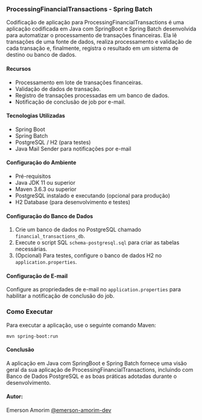 ### ProcessingFinancialTransactions - Spring Batch

Codificação de aplicação para ProcessingFinancialTransactions é uma aplicação codificada em Java com SpringBoot e Spring Batch desenvolvida para automatizar o processamento de transações financeiras. Ela lê transações de uma fonte de dados, realiza processamento e validação de cada transação e, finalmente, registra o resultado em um sistema de destino ou banco de dados.

#### Recursos
- Processamento em lote de transações financeiras.
- Validação de dados de transação.
- Registro de transações processadas em um banco de dados.
- Notificação de conclusão de job por e-mail.

#### Tecnologias Utilizadas
- Spring Boot
- Spring Batch
- PostgreSQL / H2 (para testes)
- Java Mail Sender para notificações por e-mail

#### Configuração do Ambiente
- Pré-requisitos
- Java JDK 11 ou superior
- Maven 3.6.3 ou superior
- PostgreSQL instalado e executando (opcional para produção)
- H2 Database (para desenvolvimento e testes)

#### Configuração do Banco de Dados
1. Crie um banco de dados no PostgreSQL chamado `financial_transactions_db`.
2. Execute o script SQL `schema-postgresql.sql` para criar as tabelas necessárias.
3. (Opcional) Para testes, configure o banco de dados H2 no `application.properties`.

#### Configuração de E-mail
Configure as propriedades de e-mail no `application.properties` para habilitar a notificação de conclusão do job.

### Como Executar
Para executar a aplicação, use o seguinte comando Maven:
```
mvn spring-boot:run
```


#### Conclusão
A aplicação em Java com SpringBoot e Spring Batch fornece uma visão geral da sua aplicação de ProcessingFinancialTransactions, incluindo com Banco de Dados PostgreSQL e as boas práticas adotadas durante o desenvolvimento. 


#### Autor:
Emerson Amorim [@emerson-amorim-dev](https://www.linkedin.com/in/emerson-amorim-dev/)

